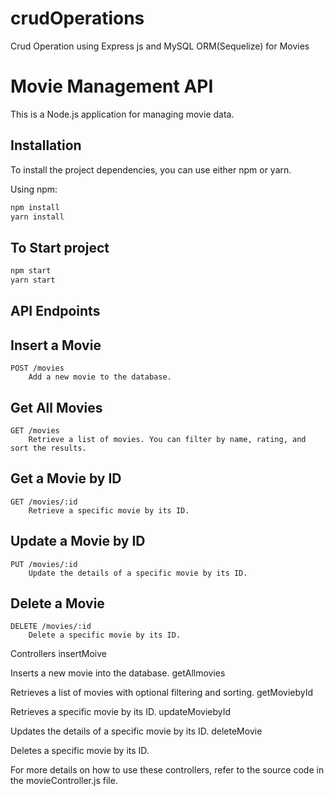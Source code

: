 # crudOperations
Crud Operation using Express js and MySQL ORM(Sequelize)  for Movies 

# Movie Management API

This is a Node.js application for managing movie data.

## Installation

To install the project dependencies, you can use either npm or yarn.

Using npm:
```bash
npm install
yarn install
```
## To Start project
```bash
npm start
yarn start
```

## API Endpoints
## Insert a Movie

    POST /movies
        Add a new movie to the database.

## Get All Movies

    GET /movies
        Retrieve a list of movies. You can filter by name, rating, and sort the results.

## Get a Movie by ID

    GET /movies/:id
        Retrieve a specific movie by its ID.

## Update a Movie by ID

    PUT /movies/:id
        Update the details of a specific movie by its ID.

## Delete a Movie

    DELETE /movies/:id
        Delete a specific movie by its ID.

Controllers
insertMoive

Inserts a new movie into the database.
getAllmovies

Retrieves a list of movies with optional filtering and sorting.
getMoviebyId

Retrieves a specific movie by its ID.
updateMoviebyId

Updates the details of a specific movie by its ID.
deleteMovie

Deletes a specific movie by its ID.

For more details on how to use these controllers, refer to the source code in the movieController.js file.


